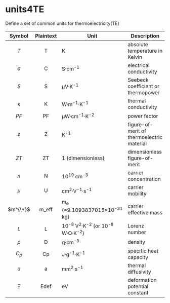 # units4TE
Define a set of common units for thermoelectricity(TE)


| Symbol | Plaintext | Unit | Description |
| :----: | :-------: | ---- | ----------- |
| _T_ | T | K | absolute temperature in Kelvin |
| $\sigma$ | C | S·cm<sup>-1</sup> | electrical conductivity |
| _S_ | S | μV·K<sup>-1</sup> | Seebeck coefficient or thermopower |
| $\kappa$ | K | W·m<sup>-1</sup>·K<sup>-1</sup> | thermal conductivity |
| _PF_ | PF | μW·cm<sup>-1</sup>·K<sup>-2</sup> | power factor |
| _z_ | Z | K<sup>-1</sup> | figure-of-merit of thermoelectric material |
| _ZT_ | ZT | 1 (dimensionless) | dimensionless figure-of-merit |
| _n_ | N | 10<sup>19</sup> cm<sup>-3</sup> | carrier concentration |
| _μ_ | U | cm<sup>2</sup>·V<sup>-1</sup>·s<sup>-1</sup> | carrier mobility |
| $m^{\*}$ | m_eff | m<sub>e</sub> (=9.1093837015×10<sup>-31</sup> kg) | carrier effective mass |
| _L_ | L | 10<sup>-8</sup> V<sup>2</sup>·K<sup>-2</sup> (or 10<sup>-8</sup> W·Ω·K<sup>-2</sup>) | Lorenz number |
| $\rho$ | D | g·cm<sup>-3</sup> | density |
| $C_p$ | Cp | J·g<sup>-1</sup>·K<sup>-1</sup> | specific heat capacity |
| _a_ | a | mm<sup>2</sup>·s<sup>-1</sup> | thermal diffusivity |
| _Ξ_ | Edef | eV | deformation potential constant |
